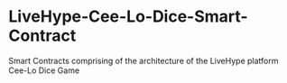 # LiveHype-Cee-Lo-Dice-Smart-Contract
Smart Contracts comprising of the architecture of the LiveHype platform Cee-Lo Dice Game
